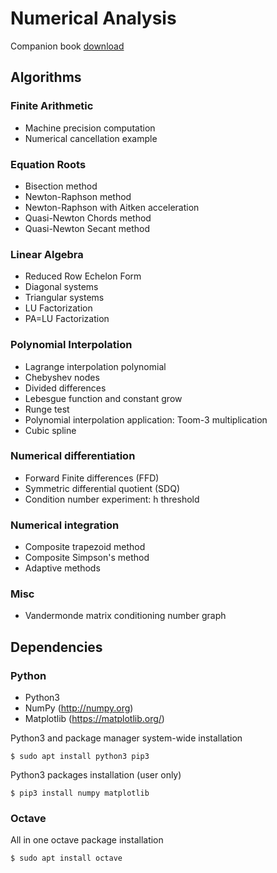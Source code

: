 Numerical Analysis
==================

Companion book [download](https://datawok.net/files/2019/numeric.pdf)


Algorithms
----------

### Finite Arithmetic

- Machine precision computation
- Numerical cancellation example


### Equation Roots

- Bisection method
- Newton-Raphson method
- Newton-Raphson with Aitken acceleration
- Quasi-Newton Chords method
- Quasi-Newton Secant method


### Linear Algebra

- Reduced Row Echelon Form
- Diagonal systems
- Triangular systems
- LU Factorization
- PA=LU Factorization


### Polynomial Interpolation

- Lagrange interpolation polynomial
- Chebyshev nodes
- Divided differences
- Lebesgue function and constant grow
- Runge test
- Polynomial interpolation application: Toom-3 multiplication
- Cubic spline


### Numerical differentiation

- Forward Finite differences (FFD)
- Symmetric differential quotient (SDQ)
- Condition number experiment: h threshold


### Numerical integration

- Composite trapezoid method
- Composite Simpson's method
- Adaptive methods


### Misc

- Vandermonde matrix conditioning number graph


Dependencies
------------

### Python

- Python3
- NumPy (http://numpy.org)
- Matplotlib (https://matplotlib.org/)

Python3 and package manager system-wide installation

    $ sudo apt install python3 pip3

Python3 packages installation (user only)

    $ pip3 install numpy matplotlib

### Octave

All in one octave package installation

    $ sudo apt install octave

